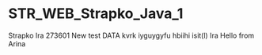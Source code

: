 # STR_WEB_Strapko_Java_1
Strapko Ira
273601
New test DATA
kvrk
iyguygyfu
hbiihi
isit(l)
Ira Hello from Arina
